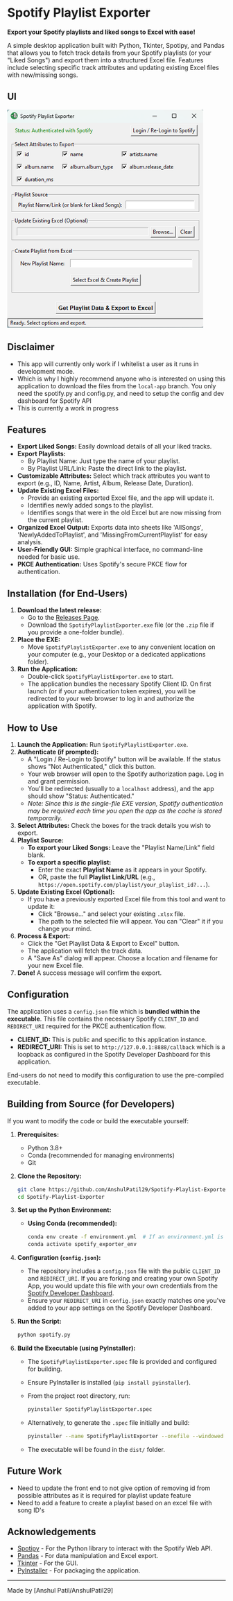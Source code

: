 # Spotify Playlist Exporter

**Export your Spotify playlists and liked songs to Excel with ease!**

A simple desktop application built with Python, Tkinter, Spotipy, and Pandas that allows you to fetch track details from your Spotify playlists (or your "Liked Songs") and export them into a structured Excel file. Features include selecting specific track attributes and updating existing Excel files with new/missing songs.

## UI
![UI](Images\UI.png)

## Disclaimer
* This app will currently only work if I whitelist a user as it runs in development mode.
* Which is why I highly recommend anyone who is interested on using this application to download the files from the `local-app` branch. You only need the spotify.py and config.py, and need to setup the config and dev dashboard for Spotify API
* This is currently a work in progress

## Features

* **Export Liked Songs:** Easily download details of all your liked tracks.
* **Export Playlists:**
  * By Playlist Name: Just type the name of your playlist.
  * By Playlist URL/Link: Paste the direct link to the playlist.
* **Customizable Attributes:** Select which track attributes you want to export (e.g., ID, Name, Artist, Album, Release Date, Duration).
* **Update Existing Excel Files:**
  * Provide an existing exported Excel file, and the app will update it.
  * Identifies newly added songs to the playlist.
  * Identifies songs that were in the old Excel but are now missing from the current playlist.
* **Organized Excel Output:** Exports data into sheets like 'AllSongs', 'NewlyAddedToPlaylist', and 'MissingFromCurrentPlaylist' for easy analysis.
* **User-Friendly GUI:** Simple graphical interface, no command-line needed for basic use.
* **PKCE Authentication:** Uses Spotify's secure PKCE flow for authentication.

## Installation (for End-Users)

1. **Download the latest release:**
   * Go to the [Releases Page](https://github.com/AnshulPatil29/Spotify-Playlist-Exporter/releases).
   * Download the `SpotifyPlaylistExporter.exe` file (or the `.zip` file if you provide a one-folder bundle).
2. **Place the EXE:**
   * Move `SpotifyPlaylistExporter.exe` to any convenient location on your computer (e.g., your Desktop or a dedicated applications folder).
3. **Run the Application:**
   * Double-click `SpotifyPlaylistExporter.exe` to start.
   * The application bundles the necessary Spotify Client ID. On first launch (or if your authentication token expires), you will be redirected to your web browser to log in and authorize the application with Spotify.

## How to Use

1. **Launch the Application:** Run `SpotifyPlaylistExporter.exe`.
2. **Authenticate (if prompted):**
   * A "Login / Re-Login to Spotify" button will be available. If the status shows "Not Authenticated," click this button.
   * Your web browser will open to the Spotify authorization page. Log in and grant permission.
   * You'll be redirected (usually to a `localhost` address), and the app should show "Status: Authenticated."
   * *Note: Since this is the single-file EXE version, Spotify authentication may be required each time you open the app as the cache is stored temporarily.*
3. **Select Attributes:** Check the boxes for the track details you wish to export.
4. **Playlist Source:**
   * **To export your Liked Songs:** Leave the "Playlist Name/Link" field blank.
   * **To export a specific playlist:**
     * Enter the exact **Playlist Name** as it appears in your Spotify.
     * OR, paste the full **Playlist Link/URL** (e.g., `https://open.spotify.com/playlist/your_playlist_id?...`).
5. **Update Existing Excel (Optional):**
   * If you have a previously exported Excel file from this tool and want to update it:
     * Click "Browse..." and select your existing `.xlsx` file.
     * The path to the selected file will appear. You can "Clear" it if you change your mind.
6. **Process & Export:**
   * Click the "Get Playlist Data & Export to Excel" button.
   * The application will fetch the track data.
   * A "Save As" dialog will appear. Choose a location and filename for your new Excel file.
7. **Done!** A success message will confirm the export.

## Configuration

The application uses a `config.json` file which is **bundled within the executable**. This file contains the necessary Spotify `CLIENT_ID` and `REDIRECT_URI` required for the PKCE authentication flow.

* **CLIENT_ID:** This is public and specific to this application instance.
* **REDIRECT_URI:** This is set to `http://127.0.0.1:8888/callback` which is a loopback as configured in the Spotify Developer Dashboard for this application.

End-users do not need to modify this configuration to use the pre-compiled executable.

## Building from Source (for Developers)

If you want to modify the code or build the executable yourself:

1. **Prerequisites:**
   
   * Python 3.8+
   * Conda (recommended for managing environments)
   * Git

2. **Clone the Repository:**
   
   ```bash
   git clone https://github.com/AnshulPatil29/Spotify-Playlist-Exporter.git
   cd Spotify-Playlist-Exporter
   ```

3. **Set up the Python Environment:**
   
   * **Using Conda (recommended):**
     
     ```bash
     conda env create -f environment.yml  # If an environment.yml is provided
     conda activate spotify_exporter_env 
     ```

4. **Configuration (`config.json`):**
   
   * The repository includes a `config.json` file with the public `CLIENT_ID` and `REDIRECT_URI`. If you are forking and creating your own Spotify App, you would update this file with your own credentials from the [Spotify Developer Dashboard](https://developer.spotify.com/dashboard/).
   * Ensure your `REDIRECT_URI` in `config.json` exactly matches one you've added to your app settings on the Spotify Developer Dashboard.

5. **Run the Script:**
   
   ```bash
   python spotify.py
   ```

6. **Build the Executable (using PyInstaller):**
   
   * The `SpotifyPlaylistExporter.spec` file is provided and configured for building.
   
   * Ensure PyInstaller is installed (`pip install pyinstaller`).
   
   * From the project root directory, run:
     
     ```bash
     pyinstaller SpotifyPlaylistExporter.spec
     ```
   
   * Alternatively, to generate the `.spec` file initially and build:
     
     ```bash
     pyinstaller --name SpotifyPlaylistExporter --onefile --windowed --add-data "config.json:." your_script_name.py
     ```
   
   * The executable will be found in the `dist/` folder.

## Future Work
- Need to update the front end to not give option of removing id from possible attributes as it is required for playlist update feature
- Need to add a feature to create a playlist based on an excel file with song ID's


## Acknowledgements

* [Spotipy](https://spotipy.readthedocs.io/) - For the Python library to interact with the Spotify Web API.
* [Pandas](https://pandas.pydata.org/) - For data manipulation and Excel export.
* [Tkinter](https://docs.python.org/3/library/tkinter.html) - For the GUI.
* [PyInstaller](https://www.pyinstaller.org/) - For packaging the application.

---

Made by [Anshul Patil/AnshulPatil29]
